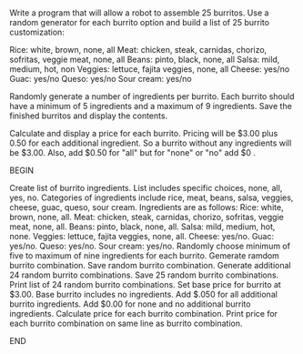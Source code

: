 # 

Write a program that will allow a robot to assemble 25 burritos. Use a random generator for each burrito option and build a list of 25 burrito customization:

Rice: white, brown, none, all
Meat: chicken, steak, carnidas, chorizo, sofritas, veggie meat, none, all
Beans: pinto, black, none, all
Salsa: mild, medium, hot, non
Veggies: lettuce, fajita veggies, none, all
Cheese: yes/no
Guac: yes/no
Queso: yes/no
Sour cream: yes/no

Randomly generate a number of ingredients per burrito. Each burrito should have a minimum of 5 ingredients and a maximum of 9 ingredients. Save the finished burritos and display the contents.

Calculate and display a price for each burrito. Pricing will be $3.00 plus 0.50 for each additional ingredient. So a burrito without any ingredients will be $3.00. Also, add $0.50 for "all" but for "none" or "no" add $0 .  

 

BEGIN

Create list of burrito ingredients.
List includes specific choices, none, all, yes, no.
Categories of ingredients include rice, meat, beans, salsa, veggies, cheese, guac, queso, sour cream.
Ingredients are as follows:
Rice: white, brown, none, all.
Meat: chicken, steak, carnidas, chorizo, sofritas, veggie meat, none, all.
Beans: pinto, black, none, all.
Salsa: mild, medium, hot, none.
Veggies: lettuce, fajita veggies, none, all.
Cheese: yes/no.
Guac: yes/no.
Queso: yes/no.
Sour cream: yes/no.
Randomly choose minimum of five to maximum of nine ingredients for each burrito.
Gemerate ramdom burrito combination.
Save random burrito combination.
Generate additional 24 random burrito combinations.
Save 25 random burrito combinations.
Print list of 24 random burrito combinations.
Set base price for burrito at $3.00.
Base burrito includes no ingredients.
Add $.050 for all additional burrito ingredients.
Add $0.00 for none and no additional burrito ingredients.
Calculate price for each burrito combination.
Print price for each burrito combination on same line as burrito combination.



END
